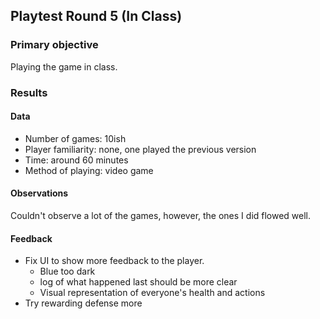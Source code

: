 ## Playtest Round 5 (In Class)

### Primary objective
Playing the game in class.

### Results

#### Data
  * Number of games: 10ish
  * Player familiarity: none, one played the previous version
  * Time: around 60 minutes
  * Method of playing: video game

#### Observations
Couldn't observe a lot of the games, however, the ones I did flowed well.

#### Feedback
  * Fix UI to show more feedback to the player.
    * Blue too dark
    * log of what happened last should be more clear
    * Visual representation of everyone's health and actions
  * Try rewarding defense more
